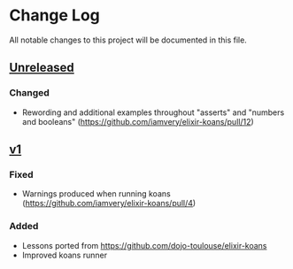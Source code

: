 # Change Log
All notable changes to this project will be documented in this file.

## [Unreleased]

### Changed
- Rewording and additional examples throughout "asserts" and "numbers and booleans" (https://github.com/iamvery/elixir-koans/pull/12)

## [v1]

### Fixed
- Warnings produced when running koans (https://github.com/iamvery/elixir-koans/pull/4)

### Added
- Lessons ported from https://github.com/dojo-toulouse/elixir-koans
- Improved koans runner

[Unreleased]: https://github.com/iamvery/elixir-koans/compare/v1...HEAD
[v1]: https://github.com/iamvery/elixir-koans/compare/affa90...v1
